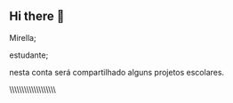## Hi there 👋
Mirella;

estudante;

nesta conta será compartilhado alguns projetos escolares.

\\\\\\\\\\\\\\\\\\\\\\\\\\\\\\\\\\\\\
